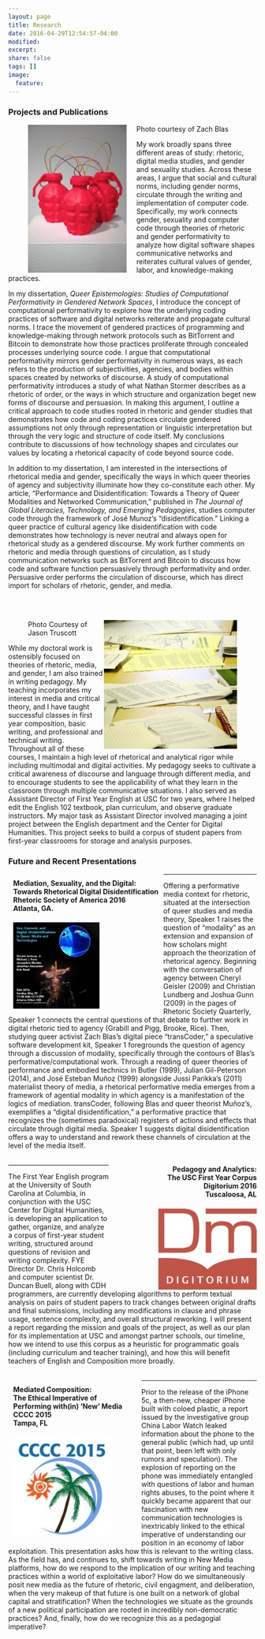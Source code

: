 ```yaml
---
layout: page
title: Research
date: 2016-04-29T12:54:57-04:00
modified:
excerpt:
share: false
tags: []
image:
  feature:
---
```


<h3>Projects and Publications</h3>

<figure>
<img src="blas.jpg" style="float: left; width: 200px; height: auto; margin-right: 20px;" />
<figcaption>Photo courtesy of Zach Blas</figcaption>
</figure>


My work broadly spans three different areas of study: rhetoric, digital media studies, and gender and sexuality studies. Across these areas, I argue that social and cultural norms, including gender norms, circulate through the writing and implementation of computer code. Specifically, my work connects gender, sexuality and computer code through theories of rhetoric and gender performativity to analyze how digital software shapes communicative networks and reiterates cultural values of gender, labor, and knowledge-making practices. 

In my dissertation, *Queer Epistemologies: Studies of Computational Performativity in Gendered Network Spaces*, I introduce the concept of computational performativity to explore how the underlying coding practices of software and digital networks reiterate and propagate cultural norms. I trace the movement of gendered practices of programming and knowledge-making through network protocols such as BitTorrent and Bitcoin to demonstrate how those practices proliferate through concealed processes underlying source code. I argue that computational performativity mirrors gender performativity in numerous ways, as each refers to the production of subjectivities, agencies, and bodies within spaces created by networks of discourse. A study of computational performativity introduces a study of what Nathan Stormer describes as a rhetoric of order, or the ways in which structure and organization beget new forms of discourse and persuasion. In making this argument, I outline a critical approach to code studies rooted in rhetoric and gender studies that demonstrates how code and coding practices circulate gendered assumptions not only through representation or linguistic interpretation but through the very logic and structure of code itself. My conclusions contribute to discussions of how technology shapes and circulates our values by locating a rhetorical capacity of code beyond source code. 

In addition to my dissertation, I am interested in the intersections of rhetorical media and gender, specifically the ways in which queer theories of agency and subjectivity illuminate how they co-constitute each other. My article, “Performance and Disidentification: Towards a Theory of Queer Modalities and Networked Communication,” published in *The Journal of Global Literacies, Technology, and Emerging Pedagogies*, studies computer code through the framework of José Munoz’s “disidentification.” Linking a queer practice of cultural agency like disidentification with code demonstrates how technology is never neutral and always open for rhetorical study as a gendered discourse. My work further comments on rhetoric and media through questions of circulation, as I study communication networks such as BitTorrent and Bitcoin to discuss how code and software function persuasively through performativity and order. Persuasive order performs the circulation of discourse, which has direct import for scholars of rhetoric, gender, and media.

<br /><br />


<figure>
<img src="papers.jpg" style="float: right; width: 270px; height: auto; " alt="Jason Truscott" />
<figcaption>Photo Courtesy of Jason Truscott</figcaption>
</figure>
While my doctoral work is ostensibly focused on theories of rhetoric, media, and gender, I am also trained in writing pedagogy. My teaching incorporates my interest in media and critical theory, and I have taught successful classes in first year composition, basic writing, and professional and technical writing. Throughout all of these courses, I maintain a high level of rhetorical and analytical rigor while including multimodal and digital activities. My pedagogy seeks to cultivate a critical awareness of discourse and language through different media, and to encourage students to see the applicability of what they learn in the classroom through multiple communicative situations. I also served as Assistant Director of First Year English at USC for two years, where I helped edit the English 102 textbook, plan curriculum, and observe graduate instructors. My major task as Assistant Director involved managing a joint project between the English department and the Center for Digital Humanities. This project seeks to build a corpus of student papers from first-year classrooms for storage and analysis purposes. 


<h3>Future and Recent Presentations</h3>
<strong style="float: left; padding: 10px;">Mediation, Sexuality, and the Digital:<br /> Towards Rhetorical Digital Disidentification <br /> Rhetoric Society of America 2016 <br /> Atlanta, GA.
<br />
<a href="tC_box.png"><img src="tC_box.png" style="float: left; width: 175px; height: auto; margin-top: 20px;" /></a>
</strong>
<hr />
Offering a performative media context for rhetoric, situated at the intersection of queer studies and media theory, Speaker 1 raises the question of “modality” as an extension and expansion of how scholars might approach the theorization of rhetorical agency. Beginning with the conversation of agency between Cheryl Geisler (2009) and Christian Lundberg and Joshua Gunn (2009) in the pages of Rhetoric Society Quarterly, Speaker 1 connects the central questions of that debate to further work in digital rhetoric tied to agency (Grabill and Pigg, Brooke, Rice). Then, studying queer activist Zach Blas’s digital piece “transCoder,” a speculative software development kit, Speaker 1 foregrounds the question of agency through a discussion of modality, specifically through the contours of Blas’s performative/computational work. Through a reading of queer theories of performance and embodied technics in Butler (1999), Julian Gil-Peterson (2014), and José Esteban Muñoz (1999) alongside Jussi Parikka’s (2011) materialist theory of media, a rhetorical performative media emerges from a framework of agential modality in which agency is a manifestation of the logics of mediation. transCoder, following Blas and queer theorist Muñoz’s, exemplifies a “digital disidentification,” a performative practice that recognizes the (sometimes paradoxical) registers of actions and effects that circulate through digital media. Speaker 1 suggests digital disidentification offers a way to understand and rework these channels of circulation at the level of the media itself. 
<br /><br />

<strong style="float: right; text-align: right; width: 300px;">Pedagogy and Analytics:<br /> The USC First Year Corpus<br /> Digitorium 2016<br /> Tuscaloosa, AL
<br />
<a href="syllabus.pdf"><img src="dm.png" style="float: right; width: 200px; height: auto; margin-top: 20px;" /></a></strong>
<hr />
<a href=""><img src="" /></a>The First Year English program at the University of South Carolina at Columbia, in conjunction with the USC Center for Digital Humanities, is developing an application to gather, organize, and analyze a corpus of first-year student writing, structured around questions of revision and writing complexity. FYE Director Dr. Chris Holcomb and computer scientist Dr. Duncan Buell, along with CDH programmers, are currently developing algorithms to perform textual analysis on pairs of student papers to track changes between original drafts and final submissions, including any modifications in clause and phrase usage, sentence complexity, and overall structural reworking. I will present a report regarding the mission and goals of the project, as well as our plan for its implementation at USC and amongst partner schools, our timeline, how we intend to use this corpus as a heuristic for programmatic goals (including curriculum and teacher training), and how this will benefit teachers of English and Composition more broadly.
<br /><br />

<strong style="float: left; padding: 10px; width: 250px;">Mediated Composition:<br /> The Ethical Imperative of Performing with(in)
‘New’ Media<br /> CCCC 2015<br /> Tampa, FL
<br />
<img src="c.jpeg" style="float: left; width: 200px; height: auto; margin-top: 20px;" />
</strong>
<hr />
Prior to the release of the iPhone 5c, a then-new, cheaper iPhone built with coloed plastic, a report issued by the investigative group China Labor Watch leaked information about the phone to the general public (which had, up until that point, been left with only rumors and speculation). The explosion of reporting on the phone was immediately entangled with questions of labor and human rights abuses, to the point where it quickly became apparent that our fascination with new communication technologies is inextricably linked to the ethical imperative of understanding our position in an economy of labor exploitation. This presentation asks how this is relevant to the writing class. As the field has, and continues to, shift towards writing in New Media platforms, how do we respond to the implication of our writing and teaching practices within a world of exploitative labor? How do we simultaneously posit new media as the future of rhetoric, civil engagment, and deliberation, when the very makeup of that future is one built on a network of global capital and stratification? When the technologies we situate as the grounds of a new political participation are rooted in incredibly non-democratic practices? And, finally, how do we recognize this as a pedagogial imperative? 
<br /><br />

